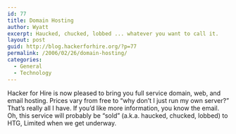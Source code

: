 ```yaml
---
id: 77
title: Domain Hosting
author: Wyatt
excerpt: Haucked, chucked, lobbed ... whatever you want to call it.
layout: post
guid: http://blog.hackerforhire.org/?p=77
permalink: /2006/02/26/domain-hosting/
categories:
  - General
  - Technology
---
```

Hacker for Hire is now pleased to bring you full service domain, web, and email hosting. Prices vary from free to &#8220;why don&#8217;t I just run my own server?&#8221; That&#8217;s really all I have. If you&#8217;d like more information, you know the email. Oh, this service will probably be &#8220;sold&#8221; (a.k.a. haucked, chucked, lobbed) to HTG, Limited when we get underway.
